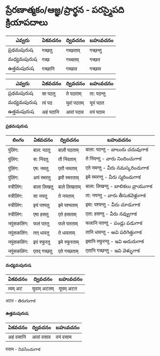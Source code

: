 # ప్రేరణాత్మకం/ఆజ్ఞ/ప్రార్థన - పరస్మైపది క్రియాపదాలు 

ఎవ్వరు | ఏకవచనం     | ద్వివచనం     | బహువచనం 
-------------|---------------|---------------|-----------
ప్రథమపురుష | गच्छतु | गच्छताम् | गच्छन्तु  
మధ్యమపురుష | गच्छ | गच्चतम् | गच्छत 
ఉత్తమపురుష | गच्छानि | गच्छाव | गच्छाम

ఎవ్వరు | ఏకవచనం     | ద్వివచనం     | బహువచనం 
-------------|---------------|---------------|-----------
ప్రథమపురుష | सा पठतु | ते पठताम् | ता: पठन्तु 
మధ్యమపురుష | त्वं पठ | युवां पठतम् | यूयं पठत
ఉత్తమపురుష | अहं पठानि | आवां पठाव | वयं पठाम



#### ప్రథమపురుష
లింగం   | ఏకవచనం     | ద్వివచనం     | బహువచనం 
-------------|---------------|---------------|-----------
 पुंलिंग: | बाल: पठतु | बालौ पठताम् | बाला: पठन्तु - బాలురు చదువుగాక 
 पुंलिंग: | स: निंदतु | तौ निंदताम् | ते निंदन्तु - వారు  నిందించుగాక 
 पुंलिंग: | एष: नमतु | एतौ नमताम् | एते नमन्तु - వీరు నమస్కరించుగాక 
 पुंलिंग: | अयं स्मरतु | इमौ स्मरताम् | इमे स्मरन्तु - వీరు స్మరించుగాక 
 स्त्रीलिंग: | बाला लिखतु | बाले लिखताम् | बाला: लिखन्तु - బాలికలు వ్రాయుగాక 
 स्त्रीलिंग: | सा नयतु | ते नयताम् | ता: नयन्तु - వారు తీసుకవెళ్లుగాక 
 स्त्रीलिंग: | इयं पश्यतु | इमे पश्यताम् | इमा: पश्यन्तु - వీరు చూడుగాక 
 स्त्रीलिंग: | एषा हसतु | एते हसताम् | एता: हसन्तु - వీరు నవ్వుగాక 
 नपुंसकलिंग: | फलं पततु | फले पतताम् | फलानि पतन्तु - పండ్లు పడుగాక 
 नपुंसकलिंग: | तत् धावतु | ते धावताम् | तानि धावन्तु - అవి పరిగెత్తుగాక 
 नपुंसकलिंग: | इदं स्फुरतु | इमे स्फुरताम् | इमानि स्फुरन्तु - ఇవి అదురుగాక 
 नपुंसकलिंग: | एतद् गच्छतु | एते गच्छताम् | एतानि गच्छन्तु - ఇవి వెళ్ళుగాక

 #### మధ్యమపురుష
 ఏకవచనం     | ద్వివచనం     | బహువచనం 
 ---------------|---------------|-----------
त्वम् अट |  युवाम् अटतम् | यूयम् अटत

अटत - తిరుగుగాక
 
 #### ఉత్తమపురుష 
 ఏకవచనం     | ద్వివచనం     | బహువచనం 
 ---------------|---------------|-----------
अहं वसानि  | आवां वसाव  |  वयं वसाम

वसाम - నివసించుగాక 